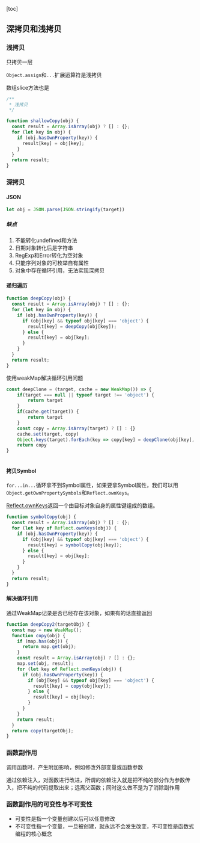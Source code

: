 [toc]

## 深拷贝和浅拷贝

### 浅拷贝

只拷贝一层

```Object.assign```和```...```扩展运算符是浅拷贝

数组slice方法也是

```js
/**
 * 浅拷贝
 */

function shallowCopy(obj) {
  const result = Array.isArray(obj) ? [] : {};
  for (let key in obj) {
    if (obj.hasOwnProperty(key)) {
      result[key] = obj[key];
    }
  }
  return result;
}
```

### 深拷贝

#### JSON

```js
let obj = JSON.parse(JSON.stringify(target))
```

##### 缺点

1. 不能转化undefined和方法
2. 日期对象转化后是字符串
3. RegExp和Error转化为空对象
4. 只能序列对象的可枚举自有属性
5. 对象中存在循环引用，无法实现深拷贝

#### 递归遍历

```js
function deepCopy(obj) {
  const result = Array.isArray(obj) ? [] : {};
  for (let key in obj) {
    if (obj.hasOwnProperty(key)) {
      if (obj[key] && typeof obj[key] === 'object') {
        result[key] = deepCopy(obj[key]);
      } else {
        result[key] = obj[key];
      }
    }
  }
  return result;
}

```

使用weakMap解决循环引用问题

```js
const deepClone = (target, cache = new WeakMap()) => {
    if(target === null || typeof target !== 'object') {
        return target
    }
    if(cache.get(target)) {
        return target
    }
    const copy = Array.isArray(target) ? [] : {}
    cache.set(target, copy)
    Object.keys(target).forEach(key => copy[key] = deepClone(obj[key], cache))
    return copy
}
 
```

#### 拷贝Symbol

```for...in...```循环拿不到Symbol属性，如果要拿Symbol属性，我们可以用```Object.getOwnPropertySymbols```和```Reflect.ownKeys```。

[Reflect.ownKeys](https://developer.mozilla.org/zh-CN/docs/Web/JavaScript/Reference/Global_Objects/Reflect/ownKeys)返回一个由目标对象自身的属性键组成的数组。

```js
function symbolCopy(obj) {
  const result = Array.isArray(obj) ? [] : {};
  for (let key of Reflect.ownKeys(obj)) {
    if (obj.hasOwnProperty(key)) {
      if (obj[key] && typeof obj[key] === 'object') {
        result[key] = symbolCopy(obj[key]);
      } else {
        result[key] = obj[key];
      }
    }
  }
  return result;
}
```

#### 解决循环引用

通过WeakMap记录是否已经存在该对象，如果有的话直接返回

```js
function deepCopy2(targetObj) {
  const map = new WeakMap();
  function copy(obj) {
    if (map.has(obj)) {
      return map.get(obj);
    }
    const result = Array.isArray(obj) ? [] : {};
    map.set(obj, result);
    for (let key of Reflect.ownKeys(obj)) {
      if (obj.hasOwnProperty(key)) {
        if (obj[key] && typeof obj[key] === 'object') {
          result[key] = copy(obj[key]);
        } else {
          result[key] = obj[key];
        }
      }
    }
    return result;
  }
  return copy(targetObj);
}
```

### 函数副作用

调用函数时，产生附加影响，例如修改外部变量或函数参数

通过依赖注入，对函数进行改进，所谓的依赖注入就是把不纯的部分作为参数传入，把不纯的代码提取出来；远离父函数；同时这么做不是为了消除副作用

### 函数副作用的可变性与不可变性

- 可变性是指一个变量创建以后可以任意修改
- 不可变性指一个变量，一旦被创建，就永远不会发生改变，不可变性是函数式编程的核心概念
